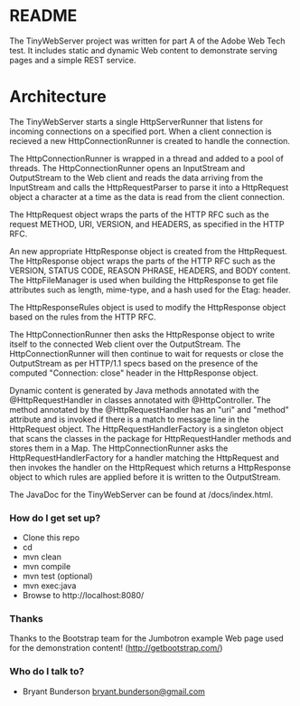 # README #

The TinyWebServer project was written for part A of the Adobe
Web Tech test. It includes static and dynamic Web content to
demonstrate serving pages and a simple REST service.

# Architecture #

The TinyWebServer starts a single HttpServerRunner that listens for incoming connections on a specified
port. When a client connection is recieved a new HttpConnectionRunner is created to handle the connection.

The HttpConnectionRunner is wrapped in a thread and added to a pool of threads. The HttpConnectionRunner opens
an InputStream and OutputStream to the Web client and reads the data arriving from the InputStream and
calls the HttpRequestParser to parse it into a HttpRequest object a character at a time as the data is
read from the client connection.

The HttpRequest object wraps the parts of the HTTP RFC such as the request
METHOD, URI, VERSION, and HEADERS, as specified in the HTTP RFC.

An new appropriate HttpResponse object is created from the HttpRequest. The HttpResponse object
wraps the parts of the HTTP RFC such as the VERSION, STATUS CODE, REASON PHRASE, HEADERS, and BODY content.
The HttpFileManager is used when building the HttpResponse to get file attributes such as length, mime-type,
and a hash used for the Etag: header.

The HttpResponseRules object is used to modify the HttpResponse object based on the rules from the HTTP RFC.

The HttpConnectionRunner then asks the HttpResponse object to write itself to the connected Web client
over the OutputStream. The HttpConnectionRunner will then continue to wait for requests or close the
OutputStream as per HTTP/1.1 specs based on the presence of the computed "Connection: close" header in the
HttpResponse object.

Dynamic content is generated by Java methods annotated with the @HttpRequestHandler in classes annotated
with @HttpController. The method annotated by the @HttpRequestHandler has an "uri" and "method" attribute
and is invoked if there is a match to message line in the HttpRequest object. The HttpRequestHandlerFactory is a
singleton object that scans the classes in the package for HttpRequestHandler methods and stores them in a
Map. The HttpConnectionRunner asks the HttpRequestHandlerFactory for a handler matching the HttpRequest and
then invokes the handler on the HttpRequest which returns a HttpResponse object to which rules are applied
before it is written to the OutputStream.

The JavaDoc for the TinyWebServer can be found at <project dir>/docs/index.html.

### How do I get set up? ###

* Clone this repo
* cd <project dir>
* mvn clean
* mvn compile
* mvn test (optional)
* mvn exec:java
* Browse to http://localhost:8080/

### Thanks ###

Thanks to the Bootstrap team for the Jumbotron
example Web page used for the demonstration
content! (http://getbootstrap.com/)

### Who do I talk to? ###

* Bryant Bunderson <bryant.bunderson@gmail.com>
